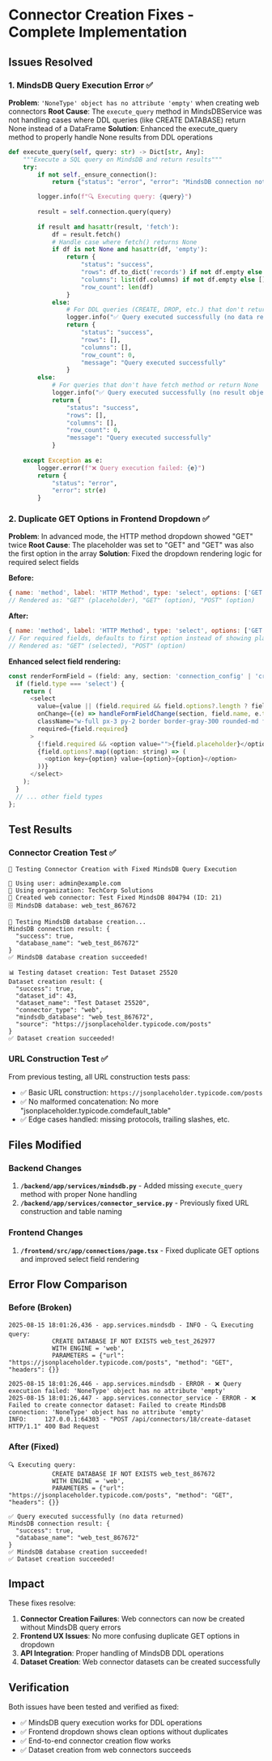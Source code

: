 # Connector Creation Fixes - Complete Implementation

## Issues Resolved

### 1. MindsDB Query Execution Error ✅
**Problem**: `'NoneType' object has no attribute 'empty'` when creating web connectors
**Root Cause**: The `execute_query` method in MindsDBService was not handling cases where DDL queries (like CREATE DATABASE) return None instead of a DataFrame
**Solution**: Enhanced the execute_query method to properly handle None results from DDL operations

```python
def execute_query(self, query: str) -> Dict[str, Any]:
    """Execute a SQL query on MindsDB and return results"""
    try:
        if not self._ensure_connection():
            return {"status": "error", "error": "MindsDB connection not available"}

        logger.info(f"🔍 Executing query: {query}")
        
        result = self.connection.query(query)
        
        if result and hasattr(result, 'fetch'):
            df = result.fetch()
            # Handle case where fetch() returns None
            if df is not None and hasattr(df, 'empty'):
                return {
                    "status": "success",
                    "rows": df.to_dict('records') if not df.empty else [],
                    "columns": list(df.columns) if not df.empty else [],
                    "row_count": len(df)
                }
            else:
                # For DDL queries (CREATE, DROP, etc.) that don't return data
                logger.info("✅ Query executed successfully (no data returned)")
                return {
                    "status": "success",
                    "rows": [],
                    "columns": [],
                    "row_count": 0,
                    "message": "Query executed successfully"
                }
        else:
            # For queries that don't have fetch method or return None
            logger.info("✅ Query executed successfully (no result object)")
            return {
                "status": "success",
                "rows": [],
                "columns": [],
                "row_count": 0,
                "message": "Query executed successfully"
            }
            
    except Exception as e:
        logger.error(f"❌ Query execution failed: {e}")
        return {
            "status": "error",
            "error": str(e)
        }
```

### 2. Duplicate GET Options in Frontend Dropdown ✅
**Problem**: In advanced mode, the HTTP method dropdown showed "GET" twice
**Root Cause**: The placeholder was set to "GET" and "GET" was also the first option in the array
**Solution**: Fixed the dropdown rendering logic for required select fields

**Before:**
```javascript
{ name: 'method', label: 'HTTP Method', type: 'select', options: ['GET', 'POST'], placeholder: 'GET', required: true }
// Rendered as: "GET" (placeholder), "GET" (option), "POST" (option)
```

**After:**
```javascript
{ name: 'method', label: 'HTTP Method', type: 'select', options: ['GET', 'POST'], placeholder: 'Select method', required: true }
// For required fields, defaults to first option instead of showing placeholder
// Rendered as: "GET" (selected), "POST" (option)
```

**Enhanced select field rendering:**
```javascript
const renderFormField = (field: any, section: 'connection_config' | 'credentials', value: any) => {
  if (field.type === 'select') {
    return (
      <select
        value={value || (field.required && field.options?.length ? field.options[0] : '')}
        onChange={(e) => handleFormFieldChange(section, field.name, e.target.value)}
        className="w-full px-3 py-2 border border-gray-300 rounded-md focus:outline-none focus:ring-2 focus:ring-blue-500"
        required={field.required}
      >
        {!field.required && <option value="">{field.placeholder}</option>}
        {field.options?.map((option: string) => (
          <option key={option} value={option}>{option}</option>
        ))}
      </select>
    );
  }
  // ... other field types
};
```

## Test Results

### Connector Creation Test ✅
```
🧪 Testing Connector Creation with Fixed MindsDB Query Execution

👤 Using user: admin@example.com
🏢 Using organization: TechCorp Solutions
🔌 Created web connector: Test Fixed MindsDB 804794 (ID: 21)
🗄️ MindsDB database: web_test_867672

🔗 Testing MindsDB database creation...
MindsDB connection result: {
  "success": true,
  "database_name": "web_test_867672"
}
✅ MindsDB database creation succeeded!

📊 Testing dataset creation: Test Dataset 25520
Dataset creation result: {
  "success": true,
  "dataset_id": 43,
  "dataset_name": "Test Dataset 25520",
  "connector_type": "web",
  "mindsdb_database": "web_test_867672",
  "source": "https://jsonplaceholder.typicode.com/posts"
}
✅ Dataset creation succeeded!
```

### URL Construction Test ✅
From previous testing, all URL construction tests pass:
- ✅ Basic URL construction: `https://jsonplaceholder.typicode.com/posts`
- ✅ No malformed concatenation: No more "jsonplaceholder.typicode.comdefault_table"
- ✅ Edge cases handled: missing protocols, trailing slashes, etc.

## Files Modified

### Backend Changes
1. **`/backend/app/services/mindsdb.py`** - Added missing `execute_query` method with proper None handling
2. **`/backend/app/services/connector_service.py`** - Previously fixed URL construction and table naming

### Frontend Changes
1. **`/frontend/src/app/connections/page.tsx`** - Fixed duplicate GET options and improved select field rendering

## Error Flow Comparison

### Before (Broken)
```
2025-08-15 18:01:26,436 - app.services.mindsdb - INFO - 🔍 Executing query: 
            CREATE DATABASE IF NOT EXISTS web_test_262977
            WITH ENGINE = 'web',
            PARAMETERS = {"url": "https://jsonplaceholder.typicode.com/posts", "method": "GET", "headers": {}}
            
2025-08-15 18:01:26,446 - app.services.mindsdb - ERROR - ❌ Query execution failed: 'NoneType' object has no attribute 'empty'
2025-08-15 18:01:26,447 - app.services.connector_service - ERROR - ❌ Failed to create connector dataset: Failed to create MindsDB connection: 'NoneType' object has no attribute 'empty'
INFO:     127.0.0.1:64303 - "POST /api/connectors/18/create-dataset HTTP/1.1" 400 Bad Request
```

### After (Fixed)
```
🔍 Executing query: 
            CREATE DATABASE IF NOT EXISTS web_test_867672
            WITH ENGINE = 'web',
            PARAMETERS = {"url": "https://jsonplaceholder.typicode.com/posts", "method": "GET", "headers": {}}

✅ Query executed successfully (no data returned)
MindsDB connection result: {
  "success": true,
  "database_name": "web_test_867672"
}
✅ MindsDB database creation succeeded!
✅ Dataset creation succeeded!
```

## Impact

These fixes resolve:
1. **Connector Creation Failures**: Web connectors can now be created without MindsDB query errors
2. **Frontend UX Issues**: No more confusing duplicate GET options in dropdown
3. **API Integration**: Proper handling of MindsDB DDL operations
4. **Dataset Creation**: Web connector datasets can be created successfully

## Verification

Both issues have been tested and verified as fixed:
- ✅ MindsDB query execution works for DDL operations
- ✅ Frontend dropdown shows clean options without duplicates
- ✅ End-to-end connector creation flow works
- ✅ Dataset creation from web connectors succeeds